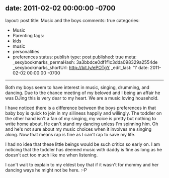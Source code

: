 date: 2011-02-02 00:00:00 -0700
---
layout: post
title: Music and the boys
comments: true
categories:
- Music
- Parenting
tags:
- kids
- music
- personalities
- preferences
status: publish
type: post
published: true
meta:
  _sexybookmarks_permaHash: 3a3bbdce0df1f1c3dda098329a2554de
  _sexybookmarks_shortUrl: http://bit.ly/ePOTgY
  _edit_last: '1'
date: 2011-02-02 00:00:00 -0700
---
Both my boys seem to have interest in music, singing, drumming, and dancing.  Due to the chance meeting of my beloved and I being an affair he was DJing this is very dear to my heart.  We are a music loving household.

I have noticed there is a difference between the boys preferences in that baby boy is quick to join in my silliness happily and willingly.  The toddler on the other hand isn't a fan of my singing, my voice is pretty but nothing to write home about.  He can't stand my dancing unless I'm spinning him.  Oh and he's not sure about my music choices when it involves me singing along.  Now that means rap is fine as I can't rap to save my life.  

I had no idea that these little beings would be such critics so early on.  I am noticing that the toddler has deemed music with daddy is fine as long as he doesn't act too much like me when listening.  

I can't wait to explain to my eldest boy that if it wasn't for mommy and her dancing ways he might not be here. :-P
